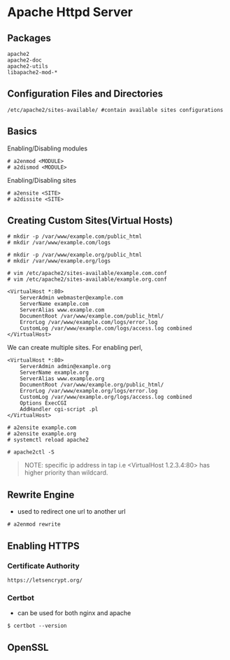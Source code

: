 # Apache Httpd Server

## Packages
```
apache2
apache2-doc
apache2-utils
libapache2-mod-*
```

## Configuration Files and Directories
```
/etc/apache2/sites-available/ #contain available sites configurations
```

## Basics
Enabling/Disabling modules
```
# a2enmod <MODULE>
# a2dismod <MODULE>
```
Enabling/Disabling sites
```
# a2ensite <SITE>
# a2dissite <SITE>
```

## Creating Custom Sites(Virtual Hosts)

```
# mkdir -p /var/www/example.com/public_html
# mkdir /var/www/example.com/logs

# mkdir -p /var/www/example.org/public_html
# mkdir /var/www/example.org/logs
```

```
# vim /etc/apache2/sites-available/example.com.conf
# vim /etc/apache2/sites-available/example.org.conf
```

```
<VirtualHost *:80>
	ServerAdmin webmaster@example.com
	ServerName example.com
	ServerAlias www.example.com
	DocumentRoot /var/www/example.com/public_html/
	ErrorLog /var/www/example.com/logs/error.log
	CustomLog /var/www/example.com/logs/access.log combined
</VirtualHost>
```
We can create multiple sites. For enabling perl,
```
<VirtualHost *:80>
	ServerAdmin admin@example.org
	ServerName example.org
	ServerAlias www.example.org
	DocumentRoot /var/www/example.org/public_html/
	ErrorLog /var/www/example.org/logs/error.log
	CustomLog /var/www/example.org/logs/access.log combined
	Options ExecCGI
	AddHandler cgi-script .pl
</VirtualHost>
```

```
# a2ensite example.com
# a2ensite example.org
# systemctl reload apache2
```

```
# apache2ctl -S
```

> NOTE: specific ip address in <VirtualHost> tap i.e <VirtualHost 1.2.3.4:80> has higher priority than wildcard.

## Rewrite Engine

- used to redirect one url to another url

```
# a2enmod rewrite
```




## Enabling HTTPS

### Certificate Authority 

`https://letsencrypt.org/`

### Certbot

- can be used for both nginx and apache

```
$ certbot --version
```


## OpenSSL














